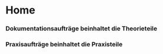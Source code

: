 # Home

### Dokumentationsaufträge beinhaltet die Theorieteile

### Praxisaufträge beinhaltet die Praxisteile

